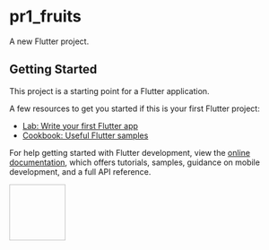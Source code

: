 # pr1_fruits

A new Flutter project.

## Getting Started

This project is a starting point for a Flutter application.

A few resources to get you started if this is your first Flutter project:

- [Lab: Write your first Flutter app](https://docs.flutter.dev/get-started/codelab)
- [Cookbook: Useful Flutter samples](https://docs.flutter.dev/cookbook)

For help getting started with Flutter development, view the
[online documentation](https://docs.flutter.dev/), which offers tutorials,
samples, guidance on mobile development, and a full API reference.

<p>
<img scr="https://user-images.githubusercontent.com/119835214/216517938-add5391b-72f1-47b7-8614-b5c6b5856ed9.PNG" height="100" width="100">
</p>

